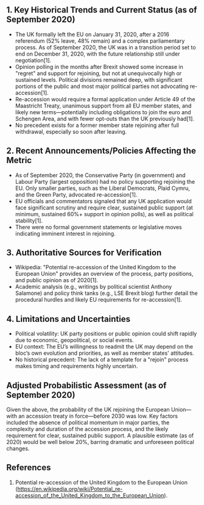 ## 1. Key Historical Trends and Current Status (as of September 2020)

- The UK formally left the EU on January 31, 2020, after a 2016 referendum (52% leave, 48% remain) and a complex parliamentary process. As of September 2020, the UK was in a transition period set to end on December 31, 2020, with the future relationship still under negotiation[1].
- Opinion polling in the months after Brexit showed some increase in "regret" and support for rejoining, but not at unequivocally high or sustained levels. Political divisions remained deep, with significant portions of the public and most major political parties not advocating re-accession[1].
- Re-accession would require a formal application under Article 49 of the Maastricht Treaty, unanimous support from all EU member states, and likely new terms—potentially including obligations to join the euro and Schengen Area, and with fewer opt-outs than the UK previously had[1].
- No precedent exists for a former member state rejoining after full withdrawal, especially so soon after leaving.

## 2. Recent Announcements/Policies Affecting the Metric

- As of September 2020, the Conservative Party (in government) and Labour Party (largest opposition) had no policy supporting rejoining the EU. Only smaller parties, such as the Liberal Democrats, Plaid Cymru, and the Green Party, advocated re-accession[1].
- EU officials and commentators signaled that any UK application would face significant scrutiny and require clear, sustained public support (at minimum, sustained 60%+ support in opinion polls), as well as political stability[1].
- There were no formal government statements or legislative moves indicating imminent interest in rejoining.

## 3. Authoritative Sources for Verification

- Wikipedia: "Potential re-accession of the United Kingdom to the European Union" provides an overview of the process, party positions, and public opinion as of 2020[1].
- Academic analysis (e.g., writings by political scientist Anthony Salamone) and policy think tanks (e.g., LSE Brexit blog) further detail the procedural hurdles and likely EU requirements for re-accession[1].

## 4. Limitations and Uncertainties

- Political volatility: UK party positions or public opinion could shift rapidly due to economic, geopolitical, or social events.
- EU context: The EU’s willingness to readmit the UK may depend on the bloc’s own evolution and priorities, as well as member states' attitudes.
- No historical precedent: The lack of a template for a "rejoin" process makes timing and requirements highly uncertain.

## Adjusted Probabilistic Assessment (as of September 2020)

Given the above, the probability of the UK rejoining the European Union—with an accession treaty in force—before 2030 was low. Key factors included the absence of political momentum in major parties, the complexity and duration of the accession process, and the likely requirement for clear, sustained public support. A plausible estimate (as of 2020) would be well below 20%, barring dramatic and unforeseen political changes.

## References

1. Potential re-accession of the United Kingdom to the European Union (https://en.wikipedia.org/wiki/Potential_re-accession_of_the_United_Kingdom_to_the_European_Union).